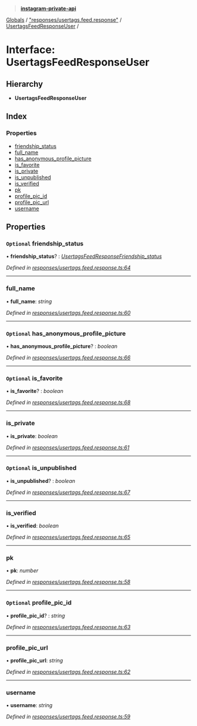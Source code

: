 > **[instagram-private-api](../README.md)**

[Globals](../globals.md) / ["responses/usertags.feed.response"](../modules/_responses_usertags_feed_response_.md) / [UsertagsFeedResponseUser](_responses_usertags_feed_response_.usertagsfeedresponseuser.md) /

# Interface: UsertagsFeedResponseUser

## Hierarchy

* **UsertagsFeedResponseUser**

## Index

### Properties

* [friendship_status](_responses_usertags_feed_response_.usertagsfeedresponseuser.md#optional-friendship_status)
* [full_name](_responses_usertags_feed_response_.usertagsfeedresponseuser.md#full_name)
* [has_anonymous_profile_picture](_responses_usertags_feed_response_.usertagsfeedresponseuser.md#optional-has_anonymous_profile_picture)
* [is_favorite](_responses_usertags_feed_response_.usertagsfeedresponseuser.md#optional-is_favorite)
* [is_private](_responses_usertags_feed_response_.usertagsfeedresponseuser.md#is_private)
* [is_unpublished](_responses_usertags_feed_response_.usertagsfeedresponseuser.md#optional-is_unpublished)
* [is_verified](_responses_usertags_feed_response_.usertagsfeedresponseuser.md#is_verified)
* [pk](_responses_usertags_feed_response_.usertagsfeedresponseuser.md#pk)
* [profile_pic_id](_responses_usertags_feed_response_.usertagsfeedresponseuser.md#optional-profile_pic_id)
* [profile_pic_url](_responses_usertags_feed_response_.usertagsfeedresponseuser.md#profile_pic_url)
* [username](_responses_usertags_feed_response_.usertagsfeedresponseuser.md#username)

## Properties

### `Optional` friendship_status

• **friendship_status**? : *[UsertagsFeedResponseFriendship_status](_responses_usertags_feed_response_.usertagsfeedresponsefriendship_status.md)*

*Defined in [responses/usertags.feed.response.ts:64](https://github.com/Nerixyz/instagram-private-api/blob/e5037ee/src/responses/usertags.feed.response.ts#L64)*

___

###  full_name

• **full_name**: *string*

*Defined in [responses/usertags.feed.response.ts:60](https://github.com/Nerixyz/instagram-private-api/blob/e5037ee/src/responses/usertags.feed.response.ts#L60)*

___

### `Optional` has_anonymous_profile_picture

• **has_anonymous_profile_picture**? : *boolean*

*Defined in [responses/usertags.feed.response.ts:66](https://github.com/Nerixyz/instagram-private-api/blob/e5037ee/src/responses/usertags.feed.response.ts#L66)*

___

### `Optional` is_favorite

• **is_favorite**? : *boolean*

*Defined in [responses/usertags.feed.response.ts:68](https://github.com/Nerixyz/instagram-private-api/blob/e5037ee/src/responses/usertags.feed.response.ts#L68)*

___

###  is_private

• **is_private**: *boolean*

*Defined in [responses/usertags.feed.response.ts:61](https://github.com/Nerixyz/instagram-private-api/blob/e5037ee/src/responses/usertags.feed.response.ts#L61)*

___

### `Optional` is_unpublished

• **is_unpublished**? : *boolean*

*Defined in [responses/usertags.feed.response.ts:67](https://github.com/Nerixyz/instagram-private-api/blob/e5037ee/src/responses/usertags.feed.response.ts#L67)*

___

###  is_verified

• **is_verified**: *boolean*

*Defined in [responses/usertags.feed.response.ts:65](https://github.com/Nerixyz/instagram-private-api/blob/e5037ee/src/responses/usertags.feed.response.ts#L65)*

___

###  pk

• **pk**: *number*

*Defined in [responses/usertags.feed.response.ts:58](https://github.com/Nerixyz/instagram-private-api/blob/e5037ee/src/responses/usertags.feed.response.ts#L58)*

___

### `Optional` profile_pic_id

• **profile_pic_id**? : *string*

*Defined in [responses/usertags.feed.response.ts:63](https://github.com/Nerixyz/instagram-private-api/blob/e5037ee/src/responses/usertags.feed.response.ts#L63)*

___

###  profile_pic_url

• **profile_pic_url**: *string*

*Defined in [responses/usertags.feed.response.ts:62](https://github.com/Nerixyz/instagram-private-api/blob/e5037ee/src/responses/usertags.feed.response.ts#L62)*

___

###  username

• **username**: *string*

*Defined in [responses/usertags.feed.response.ts:59](https://github.com/Nerixyz/instagram-private-api/blob/e5037ee/src/responses/usertags.feed.response.ts#L59)*